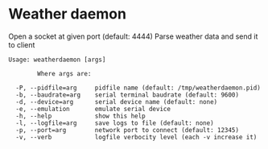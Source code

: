 Weather daemon
==================

Open a socket at given port (default: 4444)
Parse weather data and send it to client

```
Usage: weatherdaemon [args]

        Where args are:

  -P, --pidfile=arg     pidfile name (default: /tmp/weatherdaemon.pid)
  -b, --baudrate=arg    serial terminal baudrate (default: 9600)
  -d, --device=arg      serial device name (default: none)
  -e, --emulation       emulate serial device
  -h, --help            show this help
  -l, --logfile=arg     save logs to file (default: none)
  -p, --port=arg        network port to connect (default: 12345)
  -v, --verb            logfile verbocity level (each -v increase it)
```
